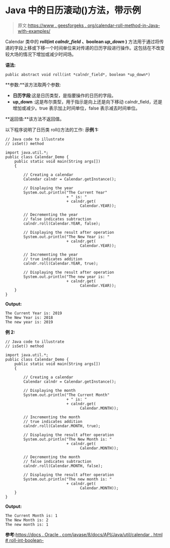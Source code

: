 # Java 中的日历滚动()方法，带示例

> 原文:[https://www . geesforgeks . org/calendar-roll-method-in-Java-with-examples/](https://www.geeksforgeeks.org/calendar-roll-method-in-java-with-examples/)

Calendar 类中的 **roll(int *calndr_field* 、boolean *up_down* )** 方法用于通过将传递的字段上移或下移一个时间单位来对传递的日历字段进行操作。这包括在不改变较大场的情况下增加或减少时间场。

**语法:**

```
public abstract void roll(int *calndr_field*, boolean *up_down*)
```

**参数:**该方法取两个参数:

*   **日历字段**:这是日历类型，是指要操作的日历的字段。
*   **up_down** :这是布尔类型，用于指示是向上还是向下移动 calndr_field，还是增加或减少。true 表示加上时间单位，false 表示减去时间单位。

**返回值:**该方法不返回值。

以下程序说明了日历类 roll()方法的工作:
**示例 1:**

```
// Java code to illustrate
// isSet() method

import java.util.*;
public class Calendar_Demo {
    public static void main(String args[])
    {

        // Creating a calendar
        Calendar calndr = Calendar.getInstance();

        // Displaying the year
        System.out.println("The Current Year"
                           + " is: "
                           + calndr.get(
                                 Calendar.YEAR));

        // Decrementing the year
        // false indicates subtraction
        calndr.roll(Calendar.YEAR, false);

        // Displaying the result after operation
        System.out.println("The New Year is: "
                           + calndr.get(
                                 Calendar.YEAR));

        // Incrementing the year
        // true indicates addition
        calndr.roll(Calendar.YEAR, true);

        // Displaying the result after operation
        System.out.println("The new year is: "
                           + calndr.get(
                                 Calendar.YEAR));
    }
}
```

**Output:**

```
The Current Year is: 2019
The New Year is: 2018
The new year is: 2019

```

**例 2:**

```
// Java code to illustrate
// isSet() method

import java.util.*;
public class Calendar_Demo {
    public static void main(String args[])
    {

        // Creating a calendar
        Calendar calndr = Calendar.getInstance();

        // Displaying the month
        System.out.println("The Current Month"
                           + " is: "
                           + calndr.get(
                                 Calendar.MONTH));

        // Incrementing the month
        // true indicates addition
        calndr.roll(Calendar.MONTH, true);

        // Displaying the result after operation
        System.out.println("The New Month is: "
                           + calndr.get(
                                 Calendar.MONTH));

        // Decrementing the month
        // false indicates subtraction
        calndr.roll(Calendar.MONTH, false);

        // Displaying the result after operation
        System.out.println("The new month is: "
                           + calndr.get(
                                 Calendar.MONTH));
    }
}
```

**Output:**

```
The Current Month is: 1
The New Month is: 2
The new month is: 1

```

**参考:**[https://docs . Oracle . com/javase/8/docs/API/Java/util/calendar . html # roll-int-boolean-](https://docs.oracle.com/javase/8/docs/api/java/util/Calendar.html#roll-int-boolean-)
